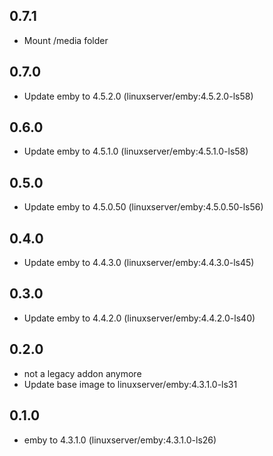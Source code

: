 ## 0.7.1

 - Mount /media folder

## 0.7.0

 - Update emby to 4.5.2.0 (linuxserver/emby:4.5.2.0-ls58)

## 0.6.0

 - Update emby to 4.5.1.0 (linuxserver/emby:4.5.1.0-ls58)

## 0.5.0

 - Update emby to 4.5.0.50 (linuxserver/emby:4.5.0.50-ls56)

## 0.4.0

 - Update emby to 4.4.3.0 (linuxserver/emby:4.4.3.0-ls45)

## 0.3.0

 - Update emby to 4.4.2.0 (linuxserver/emby:4.4.2.0-ls40)

## 0.2.0

 - not a legacy addon anymore
 - Update base image to linuxserver/emby:4.3.1.0-ls31

## 0.1.0

 - emby to 4.3.1.0 (linuxserver/emby:4.3.1.0-ls26)